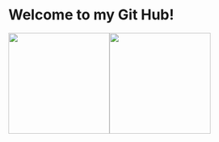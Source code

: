 # Welcome to my Git Hub! 
<img src="https://media.giphy.com/media/8dPbkqUb2p5XTvIXLx/giphy.gif" width="200px"/><img src="https://tenor.com/es/view/angry-cat-smol-small-ragey-gif-26398063" width="200px"/>


